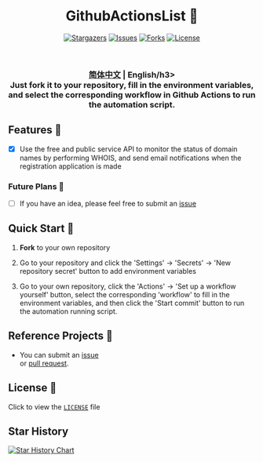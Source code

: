 <div align="center">
<h1 align="center">GithubActionsList 💸</h1>

<p align="center">
  <a href="https://github.com/rento666/GithubActionsList/stargazers"><img src="https://img.shields.io/github/stars/rento666/GithubActionsList.svg?style=for-the-badge" alt="Stargazers"></a>
  <a href="https://github.com/rento666/GithubActionsList/issues"><img src="https://img.shields.io/github/issues/rento666/GithubActionsList.svg?style=for-the-badge" alt="Issues"></a>
  <a href="https://github.com/rento666/GithubActionsList/network/members"><img src="https://img.shields.io/github/forks/rento666/GithubActionsList.svg?style=for-the-badge" alt="Forks"></a>
  <a href="https://github.com/rento666/GithubActionsList/blob/main/LICENSE"><img src="https://img.shields.io/github/license/rento666/GithubActionsList.svg?style=for-the-badge" alt="License"></a>
</p>

<br>
<h3><a href="README.md">简体中文</a> | English/h3>

<br>
Just <b>fork</b> it to your repository, fill in the environment variables, and select the corresponding <b>workflow</b> in <b>Github Actions</b> to run the automation script.
<br>

</div>

## Features 🎯

- [x] Use the free and public service API to monitor the status of domain names by performing WHOIS, and send email notifications when the registration application is made

### Future Plans 📅

- [ ] If you have an idea, please feel free to submit an [issue](https://github.com/rento666/GithubActionsList/issues)

## Quick Start 🚀

1. **Fork** to your own repository  

2. Go to your repository and click the 'Settings' -> 'Secrets' -> 'New repository secret' button to add environment variables

3. Go to your own repository, click the 'Actions' -> 'Set up a workflow yourself' button, select the corresponding 'workflow' to fill in the environment variables, and then click the 'Start commit' button to run the automation running script.

## Reference Projects 📢

- You can submit an [issue](https://github.com/rento666/GithubActionsList/issues)  
  or [pull request](https://github.com/rento666/GithubActionsList/pulls).

## License 📝

Click to view the [`LICENSE`](LICENSE) file

## Star History

[![Star History Chart](https://api.star-history.com/svg?repos=rento666/GithubActionsList&type=Date)](https://star-history.com/#rento666/GithubActionsList&Date)